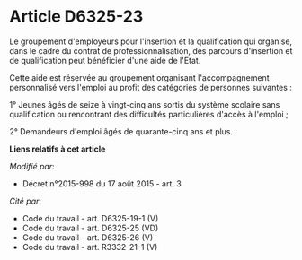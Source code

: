 # Article D6325-23

Le groupement d'employeurs pour l'insertion et la qualification qui organise, dans le cadre du contrat de
professionnalisation, des parcours d'insertion et de qualification peut bénéficier d'une aide de l'Etat.

Cette aide est réservée au groupement organisant l'accompagnement personnalisé vers l'emploi au profit des catégories de
personnes suivantes :

1° Jeunes âgés de seize à vingt-cinq ans sortis du système scolaire sans qualification ou rencontrant des difficultés
particulières d'accès à l'emploi ;

2° Demandeurs d'emploi âgés de quarante-cinq ans et plus.

**Liens relatifs à cet article**

_Modifié par_:

  - Décret n°2015-998 du 17 août 2015 - art. 3

_Cité par_:

  - Code du travail - art. D6325-19-1 (V)
  - Code du travail - art. D6325-25 (VD)
  - Code du travail - art. D6325-26 (V)
  - Code du travail - art. R3332-21-1 (V)
